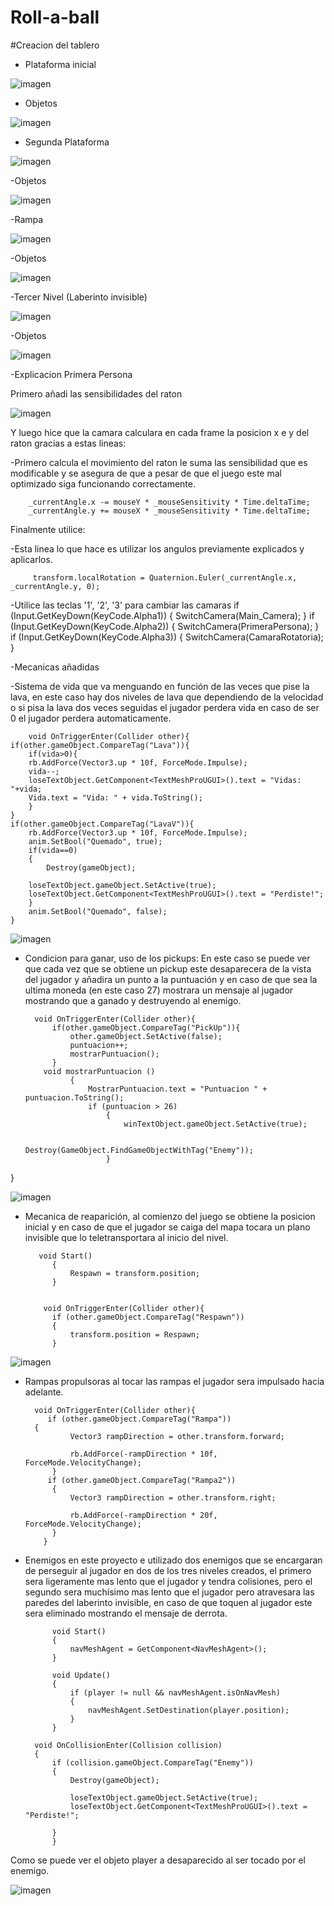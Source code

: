 # Roll-a-ball

#Creacion del tablero

- Plataforma inicial

![imagen](https://github.com/user-attachments/assets/b172b7f6-20b5-4e8b-9017-fbefd542d0f5)

- Objetos

![imagen](https://github.com/user-attachments/assets/4cbd5757-2e3d-4f5e-8b7c-f37a3373beb9)

- Segunda Plataforma

![imagen](https://github.com/user-attachments/assets/322b22d4-9315-4264-97cc-e80af6d3a17a)

-Objetos   

![imagen](https://github.com/user-attachments/assets/af88ae10-2afe-45a0-a695-d6e9945806d2)


-Rampa

![imagen](https://github.com/user-attachments/assets/8189e561-fd4e-4b78-bea7-f15243aa3dcc)

-Objetos

![imagen](https://github.com/user-attachments/assets/a1eecb01-8ade-4a12-88b1-f67b71ac6df0)

-Tercer Nivel (Laberinto invisible)

![imagen](https://github.com/user-attachments/assets/6c4da8f4-2fe2-458c-85d2-49849f318543)

-Objetos

![imagen](https://github.com/user-attachments/assets/96d94293-b1d8-405c-a79a-3344b820d64f)

-Explicacion Primera Persona

Primero añadi las sensibilidades del raton

![imagen](https://github.com/user-attachments/assets/e30e90f6-cdea-4ad9-80ed-ca545412764e)

Y luego hice que la camara calculara en cada frame la posicion x e y del raton gracias a estas lineas:

-Primero calcula el movimiento del raton le suma las sensibilidad que es modificable y se asegura de que a pesar de que el juego este mal optimizado siga funcionando correctamente.

        _currentAngle.x -= mouseY * _mouseSensitivity * Time.deltaTime;
        _currentAngle.y += mouseX * _mouseSensitivity * Time.deltaTime;

Finalmente utilice:

-Esta linea lo que hace es utilizar los angulos previamente explicados y aplicarlos.
        
         transform.localRotation = Quaternion.Euler(_currentAngle.x, _currentAngle.y, 0);

-Utilice las teclas '1', '2', '3' para cambiar las camaras
        if (Input.GetKeyDown(KeyCode.Alpha1))
        {
            SwitchCamera(Main_Camera);
        }
        if (Input.GetKeyDown(KeyCode.Alpha2))
        {
            SwitchCamera(PrimeraPersona);
        }
        if (Input.GetKeyDown(KeyCode.Alpha3))
        {
            SwitchCamera(CamaraRotatoria);
        }

-Mecanicas añadidas

-Sistema de vida que va menguando en función de las veces que pise la lava, en este caso hay dos niveles de lava que dependiendo de la velocidad o si pisa la lava dos veces seguidas el jugador perdera vida en caso de ser 0 el jugador perdera automaticamente.

        void OnTriggerEnter(Collider other){
    if(other.gameObject.CompareTag("Lava")){
        if(vida>0){
        rb.AddForce(Vector3.up * 10f, ForceMode.Impulse);
        vida--;
        loseTextObject.GetComponent<TextMeshProUGUI>().text = "Vidas: "+vida;
        Vida.text = "Vida: " + vida.ToString();
        }
    }
    if(other.gameObject.CompareTag("LavaV")){
        rb.AddForce(Vector3.up * 10f, ForceMode.Impulse);
        anim.SetBool("Quemado", true);
        if(vida==0) 
        {
            Destroy(gameObject);

        loseTextObject.gameObject.SetActive(true);
        loseTextObject.GetComponent<TextMeshProUGUI>().text = "Perdiste!";
        }
        anim.SetBool("Quemado", false);
    }
    
![imagen](https://github.com/user-attachments/assets/bf2d7349-b62f-4200-899d-8a20779cb1bb)

- Condicion para ganar, uso de los pickups: En este caso se puede ver que cada vez que se obtiene un pickup este desaparecera de la vista del jugador y añadira un punto a la puntuación y en caso de que sea la ultima moneda (en este caso 27) mostrara un mensaje al jugador mostrando que a ganado y destruyendo al enemigo.

        void OnTriggerEnter(Collider other){
            if(other.gameObject.CompareTag("PickUp")){
                other.gameObject.SetActive(false);
                puntuacion++;
                mostrarPuntuacion();
            }
          void mostrarPuntuacion ()
                {
                    MostrarPuntuacion.text = "Puntuacion " + puntuacion.ToString();
                    if (puntuacion > 26)
                        {
                            winTextObject.gameObject.SetActive(true);

                            Destroy(GameObject.FindGameObjectWithTag("Enemy"));
                        }
}

  ![imagen](https://github.com/user-attachments/assets/7a3868cd-76bc-4973-a8f4-29b781082b28)

- Mecanica de reaparición, al comienzo del juego se obtiene la posicion inicial y en caso de que el jugador se caiga del mapa tocara un plano invisible que lo teletransportara al inicio del nivel.

         void Start()
            {
                Respawn = transform.position;
            }


          void OnTriggerEnter(Collider other){    
            if (other.gameObject.CompareTag("Respawn"))
            {
                transform.position = Respawn;
            }

![imagen](https://github.com/user-attachments/assets/106cc416-4a85-4471-9afd-2e77b595f5fd)

- Rampas propulsoras al tocar las rampas el jugador sera impulsado hacia adelante.

        void OnTriggerEnter(Collider other){
           if (other.gameObject.CompareTag("Rampa"))
        {
                Vector3 rampDirection = other.transform.forward;

                rb.AddForce(-rampDirection * 10f, ForceMode.VelocityChange); 
            }
           if (other.gameObject.CompareTag("Rampa2"))
            {
                Vector3 rampDirection = other.transform.right;

                rb.AddForce(-rampDirection * 20f, ForceMode.VelocityChange); 
            }
          }

- Enemigos en este proyecto e utilizado dos enemigos que se encargaran de perseguir al jugador en dos de los tres niveles creados, el primero sera ligeramente mas lento que el jugador y tendra colisiones, pero el segundo sera muchísimo mas lento que el jugador pero atravesara las paredes del laberinto invisible, en caso de que toquen al jugador este sera eliminado mostrando el mensaje de derrota.

            void Start()
            {
                navMeshAgent = GetComponent<NavMeshAgent>();
            }

            void Update()
            {
                if (player != null && navMeshAgent.isOnNavMesh)
                {
                    navMeshAgent.SetDestination(player.position);
                }
            }
  
        void OnCollisionEnter(Collision collision)
        {
            if (collision.gameObject.CompareTag("Enemy"))
            {
                Destroy(gameObject);

                loseTextObject.gameObject.SetActive(true);
                loseTextObject.GetComponent<TextMeshProUGUI>().text = "Perdiste!";
        
            }
            }

Como se puede ver el objeto player a desaparecido al ser tocado por el enemigo.
  
![imagen](https://github.com/user-attachments/assets/cc0ea6eb-f7ce-41ef-8962-42f566f9d177)
